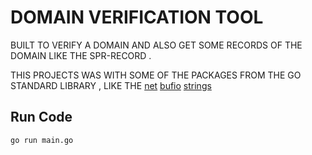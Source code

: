 # DOMAIN VERIFICATION TOOL

BUILT TO VERIFY A DOMAIN AND ALSO GET SOME RECORDS OF THE DOMAIN LIKE THE SPR-RECORD .

THIS PROJECTS WAS WITH SOME OF THE PACKAGES FROM THE GO STANDARD LIBRARY , LIKE THE [net]("https://pkg.go.dev/net) [bufio]("https://pkg.go.dev/bufio") [strings]("https://pkg.go.dev/strings")

## Run Code
`go run main.go`